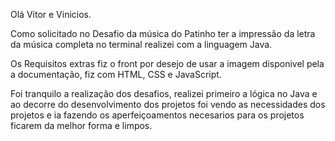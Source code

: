 Olá Vitor e Vinicios.

Como solicitado no Desafio da música do Patinho ter a impressão da letra da música completa no terminal realizei com a linguagem Java.

Os Requisitos extras fiz o front por desejo de usar a imagem disponivel pela a documentação, fiz com HTML, CSS e JavaScript.

Foi tranquilo a realização dos desafios, realizei primeiro a lógica no Java e ao decorre do desenvolvimento dos projetos foi vendo as necessidades dos projetos e ia fazendo os aperfeiçoamentos necesarios para os projetos ficarem da melhor forma e limpos. 